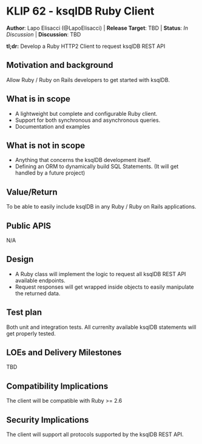 # KLIP 62 - ksqlDB Ruby Client

**Author**: Lapo Elisacci (@LapoElisacci) | 
**Release Target**: TBD | 
**Status**: _In Discussion_ | 
**Discussion**: TBD

**tl;dr:** Develop a Ruby HTTP2 Client to request ksqlDB REST API

## Motivation and background

Allow Ruby / Ruby on Rails developers to get started with ksqlDB.

## What is in scope

* A lightweight but complete and configurable Ruby client.
* Support for both synchronous and asynchronous queries.
* Documentation and examples

## What is not in scope

* Anything that concerns the ksqlDB development itself.
* Defining an ORM to dynamically build SQL Statements. (It will get handled by a future project)

## Value/Return

To be able to easily include ksqlDB in any Ruby / Ruby on Rails applications.

## Public APIS

N/A

## Design

* A Ruby class will implement the logic to request all ksqlDB REST API available endpoints.
* Request responses will get wrapped inside objects to easily manipulate the returned data.

## Test plan

Both unit and integration tests.
All currenlty available ksqlDB statements will get properly tested.

## LOEs and Delivery Milestones

TBD

## Compatibility Implications

The client will be compatible with Ruby >= 2.6

## Security Implications

The client will support all protocols supported by the ksqlDB REST API.
